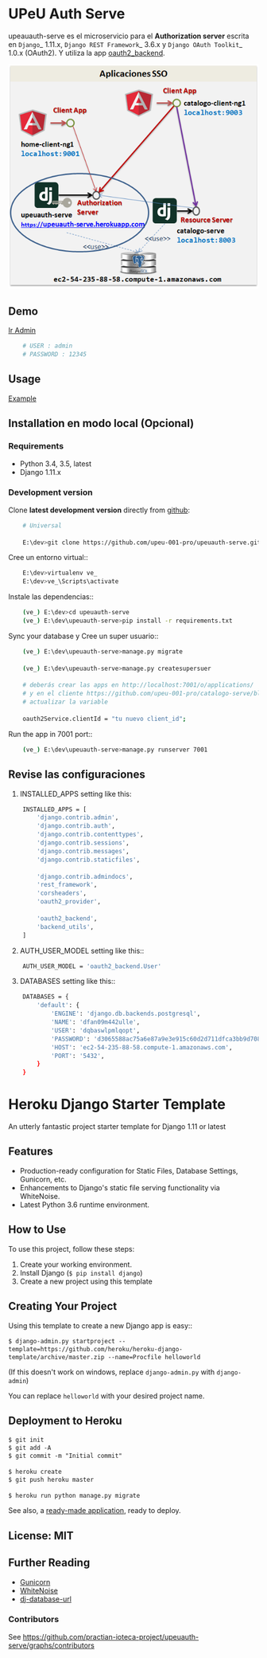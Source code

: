 # UPeU Auth Serve

upeauauth-serve es el microservicio para el **Authorization server** escrita en  `Django`_ 1.11.x, `Django REST Framework`_ 3.6.x y `Django OAuth Toolkit`_ 1.0.x (OAuth2). Y utiliza la app [oauth2_backend].


![Image of Yaktocat](https://github.com/upeu-001-pro/upeuauth-serve/blob/master/media/doc/e1-authorization_server.png)




## Demo 

[Ir Admin](https://upeuauth-serve.herokuapp.com/admin)

```sh
	# USER : admin
	# PASSWORD : 12345
```

## Usage

[Example](https://github.com/upeu-001-pro/catalogo-serve)



## Installation en modo local (Opcional)

### Requirements

* Python 3.4, 3.5, latest
* Django 1.11.x


### Development version


Clone **latest development version** directly from [github]:

```sh
    # Universal
    
    E:\dev>git clone https://github.com/upeu-001-pro/upeuauth-serve.git
```
Cree un entorno virtual::
```sh
    E:\dev>virtualenv ve_
    E:\dev>ve_\Scripts\activate
```
Instale las dependencias::
```sh
    (ve_) E:\dev>cd upeuauth-serve
    (ve_) E:\dev\upeuauth-serve>pip install -r requirements.txt
```
Sync your database y Cree un super usuario::
```sh
    (ve_) E:\dev\upeuauth-serve>manage.py migrate

    (ve_) E:\dev\upeuauth-serve>manage.py createsupersuer

    # deberás crear las apps en http://localhost:7001/o/applications/ 
    # y en el cliente https://github.com/upeu-001-pro/catalogo-serve/blob/master/app/config.js 
    # actualizar la variable

    oauth2Service.clientId = "tu nuevo client_id";
```


Run the app in 7001 port::
```sh
    (ve_) E:\dev\upeuauth-serve>manage.py runserver 7001
```



## Revise las configuraciones


1. INSTALLED_APPS setting like this:

```sh
	INSTALLED_APPS = [
	    'django.contrib.admin',
	    'django.contrib.auth',
	    'django.contrib.contenttypes',
	    'django.contrib.sessions',
	    'django.contrib.messages',
	    'django.contrib.staticfiles',

	    'django.contrib.admindocs',
	    'rest_framework',
	    'corsheaders',
	    'oauth2_provider',

	    'oauth2_backend',
	    'backend_utils',
	]
```
2. AUTH_USER_MODEL setting like this::
```sh
	AUTH_USER_MODEL = 'oauth2_backend.User' 
```
3. DATABASES setting like this::

```sh
	DATABASES = {
	    'default': {
	        'ENGINE': 'django.db.backends.postgresql',
	        'NAME': 'dfan09m442ulle',
	        'USER': 'dqbaswlpmlqopt',
	        'PASSWORD': 'd3065588ac75a6e87a9e3e915c60d2d711dfca3bb9d708f330aaec7861fa1d81',
	        'HOST': 'ec2-54-235-88-58.compute-1.amazonaws.com',
	        'PORT': '5432',
	    }
	}
```

# Heroku Django Starter Template

An utterly fantastic project starter template for Django 1.11 or latest

## Features

- Production-ready configuration for Static Files, Database Settings, Gunicorn, etc.
- Enhancements to Django's static file serving functionality via WhiteNoise.
- Latest Python 3.6 runtime environment. 

## How to Use

To use this project, follow these steps:

1. Create your working environment.
2. Install Django (`$ pip install django`)
3. Create a new project using this template

## Creating Your Project

Using this template to create a new Django app is easy::

    $ django-admin.py startproject --template=https://github.com/heroku/heroku-django-template/archive/master.zip --name=Procfile helloworld

(If this doesn't work on windows, replace `django-admin.py` with `django-admin`)

You can replace ``helloworld`` with your desired project name.

## Deployment to Heroku

    $ git init
    $ git add -A
    $ git commit -m "Initial commit"

    $ heroku create
    $ git push heroku master

    $ heroku run python manage.py migrate

See also, a [ready-made application](https://github.com/heroku/python-getting-started), ready to deploy.


## License: MIT

## Further Reading

- [Gunicorn](https://warehouse.python.org/project/gunicorn/)
- [WhiteNoise](https://warehouse.python.org/project/whitenoise/)
- [dj-database-url](https://warehouse.python.org/project/dj-database-url/)



### Contributors


See https://github.com/practian-ioteca-project/upeuauth-serve/graphs/contributors

[github]: https://github.com/upeu-001-pro/upeuauth-serve
[Django]: https://www.djangoproject.com
[Django REST Framework]: http://www.django-rest-framework.org
[Django OAuth Toolkit]: https://django-oauth-toolkit.readthedocs.io
[oauth2_backend]: https://github.com/practian-reapps/django-oauth2-backend "oauth2_backend"
